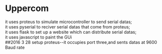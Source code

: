 # Uppercom
it uses proteus to simulate   microcontroller to send serial datas;<br />
it uses pyserial to reciver serial datas that come from proteus;<br />
it uses flask to set up a website which can  distribute serial datas;<br />
it uses javascript to paint the GUi<br />
##2016 3 28 setup proteus--it occupies port three,and sents datas at 9600  Baud rate  